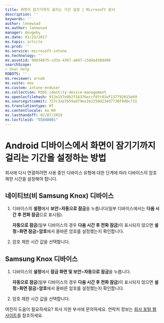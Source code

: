 ```yaml
---
title: 화면이 잠기기까지 걸리는 기간 설정 | Microsoft 문서
description: ''
keywords: ''
author: lenewsad
ms.author: lanewsad
manager: dougeby
ms.date: 01/23/2017
ms.topic: article
ms.prod: ''
ms.service: microsoft-intune
ms.technology: ''
ms.assetid: 98034875-cd3a-4367-a8d7-c5d4a438d496
searchScope:
- User help
ROBOTS: ''
ms.reviewer: arnab
ms.suite: ems
ms.custom: intune-enduser
ms.collection: M365-identity-device-management
ms.openlocfilehash: 913e157e8b2f16376eccf8fc93af137792015eb9
ms.sourcegitcommit: 727c3ae7659ad79ea162250d234d7730f840c731
ms.translationtype: HT
ms.contentlocale: ko-KR
ms.lasthandoff: 02/07/2019
ms.locfileid: "55848001"
---
```

# <a name="how-to-set-the-amount-of-time-before-your-android-device-locks-its-screen"></a>Android 디바이스에서 화면이 잠기기까지 걸리는 기간을 설정하는 방법

회사에 다시 연결하려면 사용 중인 디바이스 유형에 대한 단계에 따라 디바이스의 암호 제한 시간을 설정해야 합니다.

## <a name="native-non-samsung-knox-device"></a>네이티브(비 Samsung Knox) 디바이스

1.  디바이스의 **설정**에서 **보안**&gt;**자동으로 잠금**을 누릅니다(일부 디바이스에서는 **다음 시간 후 전화 잠금**으로 표시됨).

    **자동으로 잠금**(일부 디바이스의 경우 **다음 시간 후 전화 잠금**)이 표시되지 않으면 **설정**&gt;**화면 잠금**&gt;**암호**에서 올바른 암호를 설정했는지 확인합니다.

2.  암호 제한 시간 값을 선택합니다.

## <a name="samsung-knox-device"></a>Samsung Knox 디바이스

1.  디바이스의 **설정**에서 **잠금 화면 및 보안**&gt;**자동으로 잠금**을 누릅니다.

    **자동으로 잠금**(일부 디바이스의 경우 **다음 시간 후 전화 잠금**)이 표시되지 않으면 **설정**&gt;**화면 잠금**&gt;**암호**에서 올바른 암호를 설정했는지 확인합니다.

2.  암호 제한 시간 값을 선택합니다.

여전히 도움이 필요하세요? 회사 지원 부서에 문의하세요. 연락처 정보는 [회사 포털 웹 사이트](https://go.microsoft.com/fwlink/?linkid=2010980)를 참조하세요.
